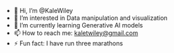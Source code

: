 - 👋 Hi, I’m @KaleWiley
- 👀 I’m interested in Data manipulation and visualization
- 🌱 I’m currently learning Generative AI models
- 📫 How to reach me: kaletwiley@gmail.com
- ⚡ Fun fact: I have run three marathons

<!---
KaleWiley/KaleWiley is a ✨ special ✨ repository because its `README.md` (this file) appears on your GitHub profile.
You can click the Preview link to take a look at your changes.
--->
